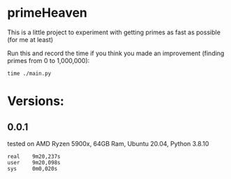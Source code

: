 # primeHeaven

This is a little project to experiment with getting primes as fast as possible (for me at least)

Run this and record the time if you think you made an improvement (finding primes from 0 to 1,000,000):
```
time ./main.py
```

# Versions:
## 0.0.1
tested on AMD Ryzen 5900x, 64GB Ram, Ubuntu 20.04, Python 3.8.10
```
real    9m20,237s
user    9m20,098s
sys     0m0,020s
```